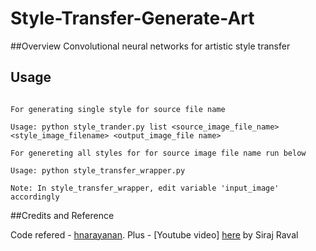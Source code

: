 # Style-Transfer-Generate-Art


##Overview
Convolutional neural networks for artistic style transfer

## Usage
```

For generating single style for source file name 

Usage: python style_trander.py list <source_image_file_name> <style_image_filename> <output_image_file name>

For genereting all styles for for source image file name run below

Usage: python style_transfer_wrapper.py

Note: In style_transfer_wrapper, edit variable 'input_image' accordingly

```

##Credits and Reference

Code refered - [hnarayanan](https://github.com/hnarayanan/artistic-style-transfer).
Plus - [Youtube video]  [here](https://youtu.be/Oex0eWoU7AQ) by Siraj Raval



